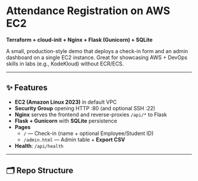 # Attendance Registration on AWS EC2
**Terraform + cloud-init + Nginx + Flask (Gunicorn) + SQLite**

A small, production-style demo that deploys a check-in form and an admin dashboard on a single EC2 instance. Great for showcasing AWS + DevOps skills in labs (e.g., KodeKloud) without ECR/ECS.

---

## ✨ Features
- **EC2 (Amazon Linux 2023)** in default VPC
- **Security Group** opening HTTP :80 (and optional SSH :22)
- **Nginx** serves the frontend and reverse-proxies `/api/*` to Flask
- **Flask + Gunicorn** with **SQLite** persistence
- **Pages**
  - `/` — Check-in (name + optional Employee/Student ID)
  - `/admin.html` — Admin table + **Export CSV**
- **Health**: `/api/health`

---

## 🗂 Repo Structure
